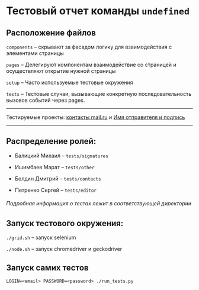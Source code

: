 # Тестовый отчет команды `undefined`


## Расположение файлов

`components` – скрывают за фасадом логику для взаимодействия с элементами страницы 

`pages` – Делегируют компонентам взаимодействие со страницей и осуществляют открытие нужной страницы

`setup` – Часто используемые тестовые окружения

`tests` – Тестовые случаи, вызывающие конкретную последовательность вызовов событий через pages.

___
Тестируемые проекты: [контакты mail.ru](contacts.mail.ru) и [Имя отправителя и подпись](https://e.mail.ru/settings/general)
___

## Распределение ролей:

* Балицкий Михаил – `tests/signatures`

* Ишимбаев Марат – `tests/other`

* Болдин Дмитрий – `tests/contacts`

* Петренко Сергей – `tests/editor`

###### Подробная информация о тестах лежит в соответствующей директории

## Запуск тестового окружения:

`./grid.sh` – запуск selenium

`./node.sh` – запуск chromedriver и geckodriver

## Запуск самих тестов

```
LOGIN=<email> PASSWORD=<password> ./run_tests.py
``` 
